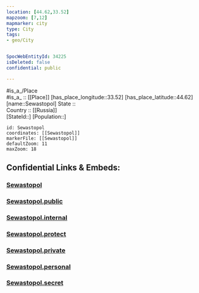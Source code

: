 ```yaml
---
location: [44.62,33.52] 
mapzoom: [7,12] 
mapmarker: city 
type: City
tags:
- geo/City


SpocWebEntityId: 34225
isDeleted: false
confidential: public

---
```

#is_a_/Place  
#is_a_ :: [[Place]] 
[has_place_longitude::33.52] 
[has_place_latitude::44.62] 
[name::Sewastopol] 
State ::  
Country :: [[Russia]]  
[StateId::] 
[Population::] 



```leaflet
id: Sewastopol
coordinates: [[Sewastopol]] 
markerFile: [[Sewastopol]] 
defaultZoom: 11 
maxZoom: 18
```


## Confidential Links & Embeds: 

### [Sewastopol](/_Standards/Earth/Continent/Europe/Europe~East/Ukraine/Regions~Ukraine/Crimea/Sewastopol.md) 

### [Sewastopol.public](/_public/Earth/Continent/Europe/Europe~East/Ukraine/Regions~Ukraine/Crimea/Sewastopol.public.md) 

### [Sewastopol.internal](/_internal/Earth/Continent/Europe/Europe~East/Ukraine/Regions~Ukraine/Crimea/Sewastopol.internal.md) 

### [Sewastopol.protect](/_protect/Earth/Continent/Europe/Europe~East/Ukraine/Regions~Ukraine/Crimea/Sewastopol.protect.md) 

### [Sewastopol.private](/_private/Earth/Continent/Europe/Europe~East/Ukraine/Regions~Ukraine/Crimea/Sewastopol.private.md) 

### [Sewastopol.personal](/_personal/Earth/Continent/Europe/Europe~East/Ukraine/Regions~Ukraine/Crimea/Sewastopol.personal.md) 

### [Sewastopol.secret](/_secret/Earth/Continent/Europe/Europe~East/Ukraine/Regions~Ukraine/Crimea/Sewastopol.secret.md)

